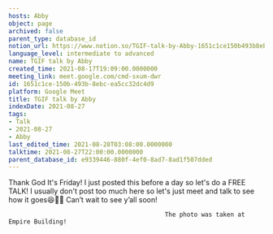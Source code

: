 ```yaml
---
hosts: Abby
object: page
archived: false
parent_type: database_id
notion_url: https://www.notion.so/TGIF-talk-by-Abby-1651c1ce150b493b8ebcea5cc32dc4d9
language_level: intermediate to advanced
name: TGIF talk by Abby
created_time: 2021-08-17T19:09:00.0000000
meeting_link: meet.google.com/cmd-sxum-dwr
id: 1651c1ce-150b-493b-8ebc-ea5cc32dc4d9
platform: Google Meet
title: TGIF talk by Abby
indexDate: 2021-08-27
tags:
- Talk
- 2021-08-27
- Abby
last_edited_time: 2021-08-28T03:08:00.0000000
talktime: 2021-08-27T22:00:00.0000000
parent_database_id: e9339446-880f-4ef0-8ad7-8ad1f507dded
---
```




Thank God It's Friday! I just posted this before a day so let's do a FREE TALK!
I usually don't post too much here so let's just meet and talk to see how it goes😆👍🏻
Can’t wait to see y’all soon!



                                               The photo was taken at Empire Building!











